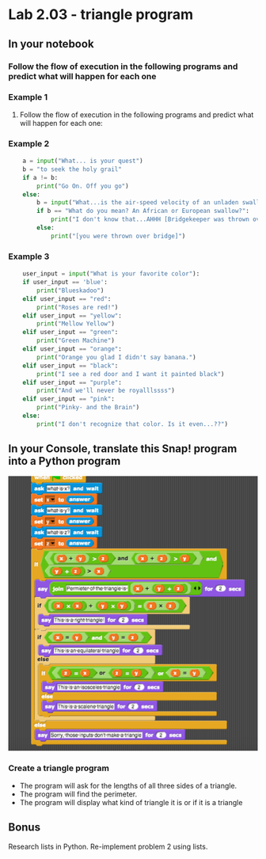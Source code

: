 # Lab 2.03 - triangle program

## In your notebook

### Follow the flow of execution in the following programs and predict what will happen for each one

### Example 1

1. Follow the flow of execution in the following programs and predict what will happen for each one:

### Example 2

```python
    a = input("What... is your quest")
    b = "to seek the holy grail"
    if a != b:
        print("Go On. Off you go")
    else:
        b = input("What...is the air-speed velocity of an unladen swallow?")
        if b == "What do you mean? An African or European swallow?":
            print("I don't know that...AHHH [Bridgekeeper was thrown over bridge]")
        else:
            print("[you were thrown over bridge]")
```

### Example 3
  
```python
    user_input = input("What is your favorite color"):
    if user_input == 'blue':
        print("Blueskadoo")
    elif user_input == "red":
        print("Roses are red!")
    elif user_input == "yellow":
        print("Mellow Yellow")
    elif user_input == "green":
        print("Green Machine")
    elif user_input == "orange":
        print("Orange you glad I didn't say banana.")
    elif user_input == "black":
        print("I see a red door and I want it painted black")
    elif user_input == "purple":
        print("And we'll never be royalllssss")
    elif user_input == "pink":
        print("Pinky- and the Brain")
    else:
        print("I don't recognize that color. Is it even...??")
```

## In your Console, translate this Snap! program into a Python program

![triangle_program](triangle_program.png)

### Create a triangle program

* The program will ask for the lengths of all three sides of a triangle.
* The program will find the perimeter.
* The program will display what kind of triangle it is or if it is a triangle

## Bonus

Research lists in Python. Re-implement problem 2 using lists.

